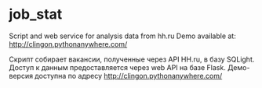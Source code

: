 # job_stat
Script and web service for analysis data from hh.ru Demo available at: http://clingon.pythonanywhere.com/ 

Скрипт собирает вакансии, полученные через API HH.ru, в базу SQLight.
Доступ к данным предоставляется через web API на базе Flask.
Демо-версия доступна по адресу http://clingon.pythonanywhere.com/

